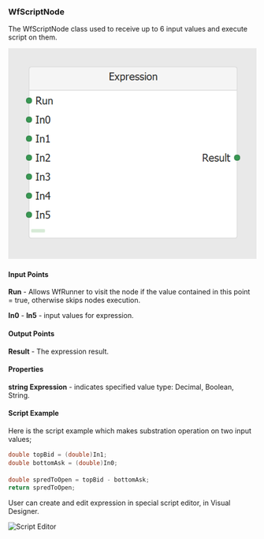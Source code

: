 ### WfScriptNode
The WfScriptNode class used to receive up to 6 input values and execute script on them.

![WfScriptNode](https://github.com/ArsenAbazian/WorkflowDiagram/blob/main/Help/Images/CommonNodes/Expression.png)

#### Input Points

**Run** - Allows WfRunner to visit the node if the value contained in this point = true, otherwise skips nodes execution.

**In0** - **In5** - input values for expression. 

#### Output Points

**Result** - The expression result.

#### Properties

**string Expression** - indicates specified value type: Decimal, Boolean, String.

#### Script Example
Here is the script example which makes substration operation on two input values;

```csharp
double topBid = (double)In1;
double bottomAsk = (double)In0;

double spredToOpen = topBid - bottomAsk;
return spredToOpen;
```

User can create and edit expression in special script editor, in Visual Designer. 

![Script Editor](https://github.com/ArsenAbazian/WorkflowDiagram/blob/main/Help/Images/VisualDesigner/ScriptEditor.png)
